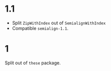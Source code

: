 # 1.1

- Split `ZipWithIndex` out of `SemialignWithIndex`
- Compatible `semialign-1.1`.

# 1

Split out of `these` package.
